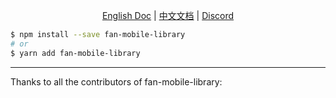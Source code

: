  <p align="center">
  <a href="https://mobile.fan">English Doc</a>
  |
  <a href="https://mobile.fan/zh">中文文档</a>
  |
  <a href="#">Discord</a>
</p>


```bash
$ npm install --save fan-mobile-library
# or
$ yarn add fan-mobile-library
```
 
---

Thanks to all the contributors of fan-mobile-library:
